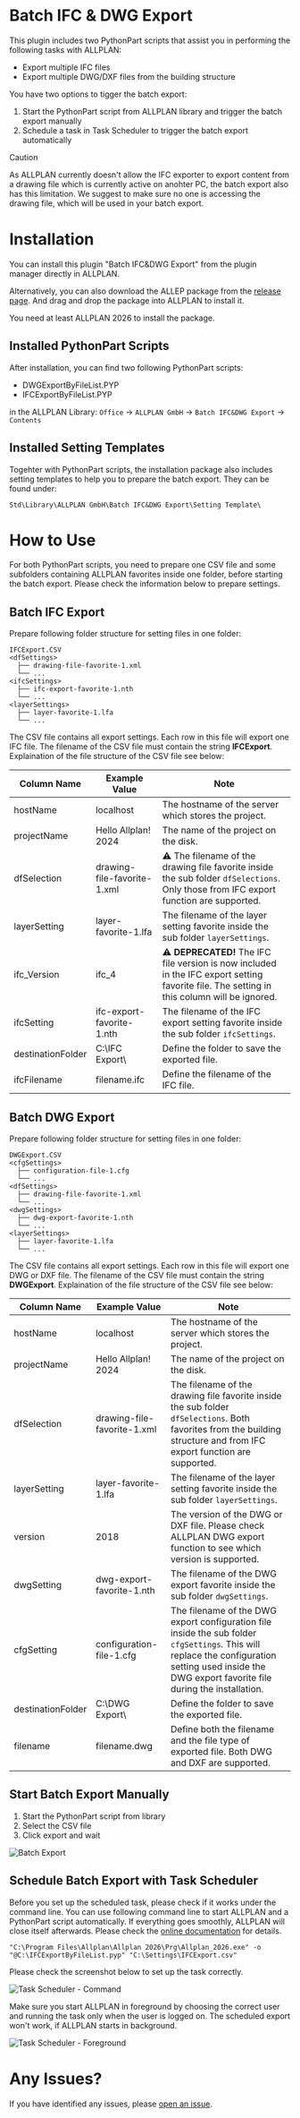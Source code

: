 # Batch IFC & DWG Export

This plugin includes two PythonPart scripts that assist you in performing the following tasks with ALLPLAN:

* Export multiple IFC files
* Export multiple DWG/DXF files from the building structure

You have two options to tigger the batch export:

1.  Start the PythonPart script from ALLPLAN library and trigger the batch export manually
1.  Schedule a task in Task Scheduler to trigger the batch export automatically


> [!CAUTION]
> As ALLPLAN currently doesn't allow the IFC exporter to export content from a drawing file which is currently active on anohter PC, the batch export also has this limitation. We suggest to make sure no one is accessing the drawing file, which will be used in your batch export.

# Installation
You can install this plugin "Batch IFC&DWG Export" from the plugin manager directly in ALLPLAN. 

Alternatively, you can also download the ALLEP package from the [release page](https://github.com/xinling-xu/batch-ifc-dwg-export/releases). And drag and drop the package into ALLPLAN to install it.

You need at least ALLPLAN 2026 to install the package.

## Installed PythonPart Scripts
After installation, you can find two following PythonPart scripts:
* DWGExportByFileList.PYP
* IFCExportByFileList.PYP

in the ALLPLAN Library:
`Office` → `ALLPLAN GmbH` → `Batch IFC&DWG Export` → `Contents`

## Installed Setting Templates
Togehter with PythonPart scripts, the installation package also includes setting templates to help you to prepare the batch export. They can be found under:

`Std\Library\ALLPLAN GmbH\Batch IFC&DWG Export\Setting Template\`

# How to Use
For both PythonPart scripts, you need to prepare one CSV file and some subfolders containing ALLPLAN favorites inside one folder, before starting the batch export. Please check the information below to prepare settings.

## Batch IFC Export
Prepare following folder structure for setting files in one folder:
```
IFCExport.CSV
<dfSettings>
  ├── drawing-file-favorite-1.xml
  └── ...
<ifcSettings>
  ├── ifc-export-favorite-1.nth
  └── ...
<layerSettings>
  ├── layer-favorite-1.lfa
  └── ...
```


The CSV file contains all export settings. Each row in this file will export one IFC file. The filename of the CSV file must contain the string **IFCExport**. Explaination of the file structure of the CSV file see below:

| Column Name       | Example Value               | Note                                                                                                                                        |
| ----------------- | --------------------------- | ------------------------------------------------------------------------------------------------------------------------------------------- |
| hostName          | localhost                   | The hostname of the server which stores the project.                                                                                        |
| projectName       | Hello Allplan! 2024         | The name of the project on the disk.                                                                                                        |
| dfSelection       | drawing-file-favorite-1.xml | ⚠️ The filename of the drawing file favorite inside the sub folder `dfSelections`. Only those from IFC export function are supported.        |
| layerSetting      | layer-favorite-1.lfa        | The filename of the layer setting favorite inside the sub folder `layerSettings`.                                                           |
| ifc_Version       | ifc_4                       | ⚠️ **DEPRECATED!** The IFC file version is now included in the IFC export setting favorite file. The setting in this column will be ignored. |
| ifcSetting        | ifc-export-favorite-1.nth   | The filename of the IFC export setting favorite inside the sub folder `ifcSettings`.                                                        |
| destinationFolder | C:\\IFC Export\\            | Define the folder to save the exported file.                                                                                                |
| ifcFilename       | filename.ifc                | Define the filename of the IFC file.                                                                                                        |

## Batch DWG Export
Prepare following folder structure for setting files in one folder:
```
DWGExport.CSV
<cfgSettings>
  ├── configuration-file-1.cfg
  └── ...
<dfSettings>
  ├── drawing-file-favorite-1.xml
  └── ...
<dwgSettings>
  ├── dwg-export-favorite-1.nth
  └── ...
<layerSettings>
  ├── layer-favorite-1.lfa
  └── ...
```
The CSV file contains all export settings. Each row in this file will export one DWG or DXF file. The filename of the CSV file must contain the string **DWGExport**. Explaination of the file structure of the CSV file see below:

| Column Name       | Example Value               | Note                                                                                                                                                                   |
| ----------------- | --------------------------- | ---------------------------------------------------------------------------------------------------------------------------------------------------------------------- |
| hostName          | localhost                   | The hostname of the server which stores the project.                                                                                                                   |
| projectName       | Hello Allplan! 2024         | The name of the project on the disk.                                                                                                                                   |
| dfSelection       | drawing-file-favorite-1.xml | The filename of the drawing file favorite inside the sub folder `dfSelections`. Both favorites from the building structure and from IFC export function are supported. |
| layerSetting      | layer-favorite-1.lfa        | The filename of the layer setting favorite inside the sub folder `layerSettings`.                                                                                      |
| version           | 2018                        | The version of the DWG or DXF file. Please check ALLPLAN DWG export function to see which version is supported.                                                        |
| dwgSetting        | dwg-export-favorite-1.nth   | The filename of the DWG export favorite inside the sub folder `dwgSettings`.                                                                                   |
| cfgSetting        | configuration-file-1.cfg   | The filename of the DWG export configuration file inside the sub folder `cfgSettings`. This will replace the configuration setting used inside the DWG export favorite file during the installation.                                                                                   |
| destinationFolder | C:\\DWG Export\\            | Define the folder to save the exported file.                                                                                                                           |
| filename          | filename.dwg                | Define both the filename and the file type of exported file. Both DWG and DXF are supported.                                                                           |
## Start Batch Export Manually
1. Start the PythonPart script from library
2. Select the CSV file
3. Click export and wait

![Batch Export](./docs/BatchIFCExport.webp)

## Schedule Batch Export with Task Scheduler
Before you set up the scheduled task, please check if it works under the command line. You can use following command line to start ALLPLAN and a PythonPart script automatically. If everything goes smoothly, ALLPLAN will close itself afterwards. Please check the [online documentation](https://pythonparts.allplan.com/latest/manual/features/run_from_command_line/) for details.
```
"C:\Program Files\Allplan\Allplan 2026\Prg\Allplan_2026.exe" -o "@C:\IFCExportByFileList.pyp" "C:\Settings\IFCExport.csv"
```
Please check the screenshot below to set up the task correctly.

![Task Scheduler - Command](./docs/TaskScheduler1.png)

Make sure you start ALLPLAN in foreground by choosing the correct user and running the task only when the user is logged on. The scheduled export won't work, if ALLPLAN starts in background.

![Task Scheduler - Foreground](./docs/TaskScheduler2.png)

# Any Issues?
If you have identified any issues, please [open an issue](https://github.com/xinling-xu/batch-ifc-dwg-export/issues).